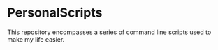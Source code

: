 # PersonalScripts
This repository encompasses a series of command line scripts used to make my life easier.
